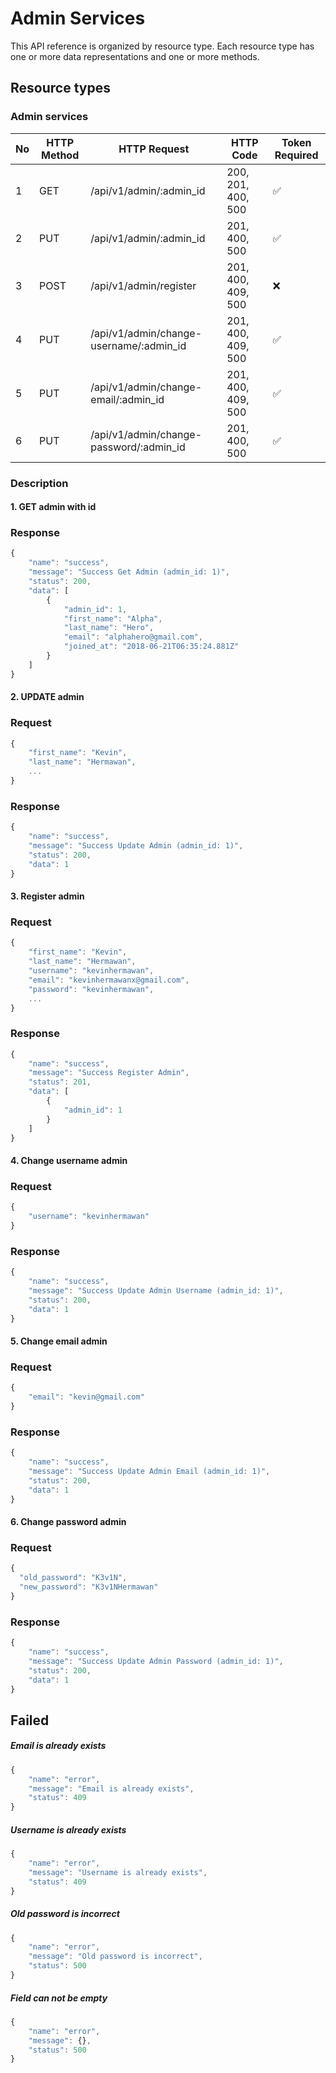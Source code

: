 # Admin Services

This API reference is organized by resource type. Each resource type has one or more data representations and one or more methods.

## Resource types
### Admin services

| No | HTTP Method | HTTP Request                            | HTTP Code          | Token Required     |
|----|-------------|-----------------------------------------|--------------------|--------------------|
| 1  | GET         | /api/v1/admin/:admin_id                 | 200, 201, 400, 500 | :white_check_mark: |
| 2  | PUT         | /api/v1/admin/:admin_id                 | 201, 400, 500      | :white_check_mark: |
| 3  | POST        | /api/v1/admin/register                  | 201, 400, 409, 500 | :x:                |
| 4  | PUT         | /api/v1/admin/change-username/:admin_id | 201, 400, 409, 500 | :white_check_mark: |
| 5  | PUT         | /api/v1/admin/change-email/:admin_id    | 201, 400, 409, 500 | :white_check_mark: |
| 6  | PUT         | /api/v1/admin/change-password/:admin_id | 201, 400, 500      | :white_check_mark: |

### Description
#### 1. GET admin with id

### Response
```javascript
{
    "name": "success",
    "message": "Success Get Admin (admin_id: 1)",
    "status": 200,
    "data": [
        {
            "admin_id": 1,
            "first_name": "Alpha",
            "last_name": "Hero",
            "email": "alphahero@gmail.com",
            "joined_at": "2018-06-21T06:35:24.881Z"
        }
    ]
}
```

#### 2. UPDATE admin
### Request
```javascript
{
    "first_name": "Kevin",
    "last_name": "Hermawan",
    ...
}
```

### Response
```javascript
{
    "name": "success",
    "message": "Success Update Admin (admin_id: 1)",
    "status": 200,
    "data": 1
}
```

#### 3. Register admin
### Request
```javascript
{
    "first_name": "Kevin",
    "last_name": "Hermawan",
    "username": "kevinhermawan",
    "email": "kevinhermawanx@gmail.com",
    "password": "kevinhermawan",
    ...
}
```

### Response
```javascript
{
    "name": "success",
    "message": "Success Register Admin",
    "status": 201,
    "data": [
        {
            "admin_id": 1
        }
    ]
}
```

#### 4. Change username admin
### Request
```javascript
{
    "username": "kevinhermawan"
}
```

### Response
```javascript
{
    "name": "success",
    "message": "Success Update Admin Username (admin_id: 1)",
    "status": 200,
    "data": 1
}
```

#### 5. Change email admin
### Request
```javascript
{
    "email": "kevin@gmail.com"
}
```

### Response
```javascript
{
    "name": "success",
    "message": "Success Update Admin Email (admin_id: 1)",
    "status": 200,
    "data": 1
}
```

#### 6. Change password admin
### Request
```javascript
{
  "old_password": "K3v1N",
  "new_password": "K3v1NHermawan"
}
```

### Response
```javascript
{
    "name": "success",
    "message": "Success Update Admin Password (admin_id: 1)",
    "status": 200,
    "data": 1
}
```

## Failed
##### Email is already exists
```javascript
{
    "name": "error",
    "message": "Email is already exists",
    "status": 409
}
```

##### Username is already exists
```javascript
{
    "name": "error",
    "message": "Username is already exists",
    "status": 409
}
```

##### Old password is incorrect
```javascript
{
    "name": "error",
    "message": "Old password is incorrect",
    "status": 500
}
```

##### Field can not be empty
```javascript
{
    "name": "error",
    "message": {},
    "status": 500
}
```
